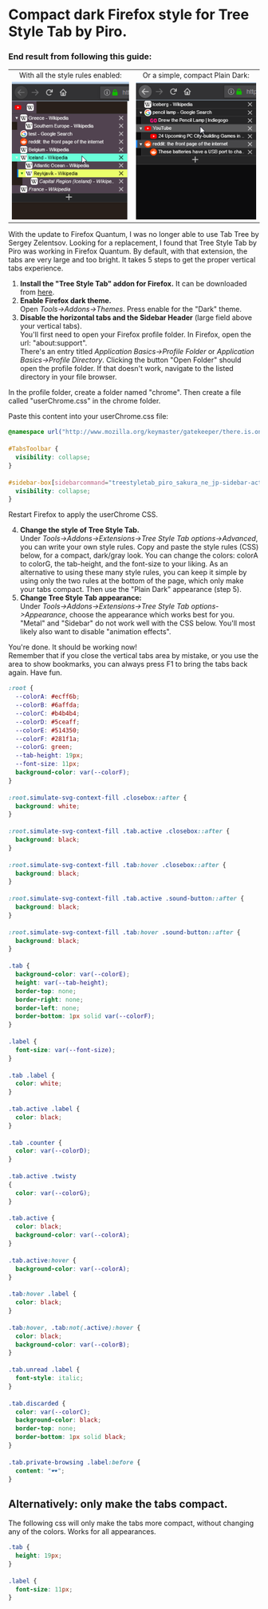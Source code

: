 # Compact dark Firefox style for Tree Style Tab by Piro.

### End result from following this guide:
<table>
    <tr>
      <td align="center">
        With all the style rules enabled:
      </td>
      <td align="center">
        Or a simple, compact Plain Dark:
      </td>
    </tr>
    <tr>
      <td>
      <img alt="screenshot" src="https://raw.githubusercontent.com/doublejim/tree-style-tab-compact-dark-style/master/screenshot.png"/>
      </td>
      <td>
        <img alt"screenshot/only compact" src="https://raw.githubusercontent.com/doublejim/tree-style-tab-compact-dark-style/master/screenshot-only-compact.png"/>
      </td>
    </tr>
</table>

With the update to Firefox Quantum, I was no longer able to use Tab Tree by Sergey Zelentsov.
Looking for a replacement, I found that Tree Style Tab by Piro was working in Firefox Quantum.
By default, with that extension, the tabs are very large and too bright.
It takes 5 steps to get the proper vertical tabs experience.

1. <b>Install the "Tree Style Tab" addon for Firefox.</b> It can be downloaded from <a target="_blank" href="https://addons.mozilla.org/en-US/firefox/addon/tree-style-tab/">here</a>.
2. <b>Enable Firefox dark theme.</b><br>
Open *Tools->Addons->Themes*. Press enable for the "Dark" theme.
3. <b>Disable the horizontal tabs and the Sidebar Header</b> (large field above your vertical tabs).<br>
You'll first need to open your Firefox profile folder. In Firefox, open the url: "about:support".<br>
There's an entry titled *Application Basics->Profile Folder* or *Application Basics->Profile Directory*. Clicking the button "Open Folder" should open the profile folder. If that doesn't work, navigate to the listed directory in your file browser.

In the profile folder, create a folder named "chrome".
Then create a file called "userChrome.css" in the chrome folder.

Paste this content into your userChrome.css file:
```css
@namespace url("http://www.mozilla.org/keymaster/gatekeeper/there.is.only.xul");

#TabsToolbar {
  visibility: collapse;
}

#sidebar-box[sidebarcommand="treestyletab_piro_sakura_ne_jp-sidebar-action"] #sidebar-header {
  visibility: collapse;
}
```
Restart Firefox to apply the userChrome CSS.

4. <b>Change the style of Tree Style Tab.</b><br>
Under *Tools->Addons->Extensions->Tree Style Tab options->Advanced*, you can write your own style rules.
Copy and paste the style rules (CSS) below, for a compact, dark/gray look. You can change the colors: colorA to colorG, the tab-height, and the font-size to your liking. As an alternative to using these many style rules, you can keep it simple by using only the two rules at the bottom of the page, which only make your tabs compact. Then use the "Plain Dark" appearance (step 5).
5. <b>Change Tree Style Tab appearance:</b><br>
Under *Tools->Addons->Extensions->Tree Style Tab options->Appearance*, choose the appearance which works best for you. "Metal" and "Sidebar" do not work well with the CSS below.
You'll most likely also want to disable "animation effects".

You're done. It should be working now!<br>
Remember that if you close the vertical tabs area by mistake, or you use the area to show bookmarks, you can always press F1 to bring the tabs back again. Have fun.

```css
:root {
  --colorA: #ecff6b;
  --colorB: #6affda;
  --colorC: #b4b4b4;
  --colorD: #5ceaff;
  --colorE: #514350;
  --colorF: #281f1a;
  --colorG: green;
  --tab-height: 19px;
  --font-size: 11px;
  background-color: var(--colorF);
}

:root.simulate-svg-context-fill .closebox::after {
  background: white;
}

:root.simulate-svg-context-fill .tab.active .closebox::after {
  background: black;
}

:root.simulate-svg-context-fill .tab:hover .closebox::after {
  background: black;
}

:root.simulate-svg-context-fill .tab.active .sound-button::after {
  background: black;
}

:root.simulate-svg-context-fill .tab:hover .sound-button::after {
  background: black;
}

.tab {
  background-color: var(--colorE);
  height: var(--tab-height);
  border-top: none;
  border-right: none;
  border-left: none;
  border-bottom: 1px solid var(--colorF);
}

.label {
  font-size: var(--font-size);
}

.tab .label {
  color: white;
}

.tab.active .label {
  color: black;
}

.tab .counter {
  color: var(--colorD);
}

.tab.active .twisty
{
  color: var(--colorG);
}

.tab.active {
  color: black;
  background-color: var(--colorA);
}

.tab.active:hover {
  background-color: var(--colorA);
}

.tab:hover .label {
  color: black;
}

.tab:hover, .tab:not(.active):hover {
  color: black;
  background-color: var(--colorB);
}

.tab.unread .label {
  font-style: italic;
}

.tab.discarded {
  color: var(--colorC);
  background-color: black;
  border-top: none;
  border-bottom: 1px solid black;
}

.tab.private-browsing .label:before {
  content: "🕶";
}
```

## Alternatively: only make the tabs compact.

The following css will only make the tabs more compact, without changing any of the colors.
Works for all appearances.
```css
.tab {
  height: 19px;
}

.label {
  font-size: 11px;
}
```
